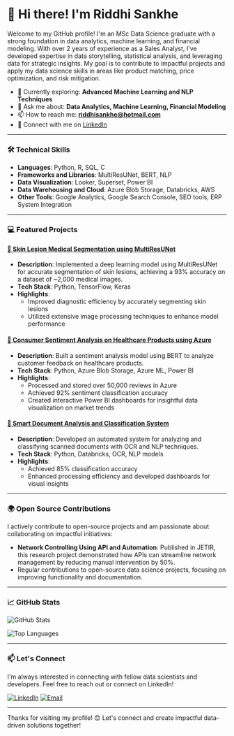 # 👋 Hi there! I'm Riddhi Sankhe

Welcome to my GitHub profile! I'm an MSc Data Science graduate with a strong foundation in data analytics, machine learning, and financial modeling. With over 2 years of experience as a Sales Analyst, I've developed expertise in data storytelling, statistical analysis, and leveraging data for strategic insights. My goal is to contribute to impactful projects and apply my data science skills in areas like product matching, price optimization, and risk mitigation.

- 🌱 Currently exploring: **Advanced Machine Learning and NLP Techniques**
- 💬 Ask me about: **Data Analytics, Machine Learning, Financial Modeling**
- 📫 How to reach me: **[riddhisankhe@hotmail.com](mailto:riddhisankhe@hotmail.com)**
- 🔗 Connect with me on [LinkedIn](https://linkedin.com/in/riddhi-sankhe)

---

### 🛠️ Technical Skills

- **Languages**: Python, R, SQL, C
- **Frameworks and Libraries**: MultiResUNet, BERT, NLP
- **Data Visualization**: Looker, Superset, Power BI
- **Data Warehousing and Cloud**: Azure Blob Storage, Databricks, AWS
- **Other Tools**: Google Analytics, Google Search Console, SEO tools, ERP System Integration

---
### 💻 Featured Projects

#### [📘 Skin Lesion Medical Segmentation using MultiResUNet](https://github.com/sankheriddhi2601/skinlesionsegmentation)
- **Description**: Implemented a deep learning model using MultiResUNet for accurate segmentation of skin lesions, achieving a 93% accuracy on a dataset of ~2,000 medical images.
- **Tech Stack**: Python, TensorFlow, Keras
- **Highlights**:
   - Improved diagnostic efficiency by accurately segmenting skin lesions
   - Utilized extensive image processing techniques to enhance model performance

#### [📗 Consumer Sentiment Analysis on Healthcare Products using Azure](https://github.com/YourUsername/SentimentAnalysisHealthcare)
- **Description**: Built a sentiment analysis model using BERT to analyze customer feedback on healthcare products.
- **Tech Stack**: Python, Azure Blob Storage, Azure ML, Power BI
- **Highlights**:
   - Processed and stored over 50,000 reviews in Azure
   - Achieved 92% sentiment classification accuracy
   - Created interactive Power BI dashboards for insightful data visualization on market trends

#### [📕 Smart Document Analysis and Classification System](https://github.com/YourUsername/DocumentClassificationSystem)
- **Description**: Developed an automated system for analyzing and classifying scanned documents with OCR and NLP techniques.
- **Tech Stack**: Python, Databricks, OCR, NLP models
- **Highlights**:
   - Achieved 85% classification accuracy
   - Enhanced processing efficiency and developed dashboards for visual insights

---

### 🌍 Open Source Contributions

I actively contribute to open-source projects and am passionate about collaborating on impactful initiatives:

- **Network Controlling Using API and Automation**: Published in JETIR, this research project demonstrated how APIs can streamline network management by reducing manual intervention by 50%.
- Regular contributions to open-source data science projects, focusing on improving functionality and documentation.

---
### 📈 GitHub Stats

![GitHub Stats](https://github-readme-stats.vercel.app/api?username=sankheriddhi2601&show_icons=true&count_private=true&theme=radical)

![Top Languages](https://github-readme-stats.vercel.app/api/top-langs/?username=YourUsername&layout=compact&theme=radical)

---

### 📫 Let's Connect

I'm always interested in connecting with fellow data scientists and developers. Feel free to reach out or connect on LinkedIn!

[![LinkedIn](https://img.shields.io/badge/-LinkedIn-0077B5?style=flat&logo=linkedin&logoColor=white)](https://linkedin.com/in/riddhi-sankhe) [![Email](https://img.shields.io/badge/-Email-D14836?style=flat&logo=gmail&logoColor=white)](mailto:riddhisankhe@hotmail.com)

---
Thanks for visiting my profile! 😊 Let's connect and create impactful data-driven solutions together!

